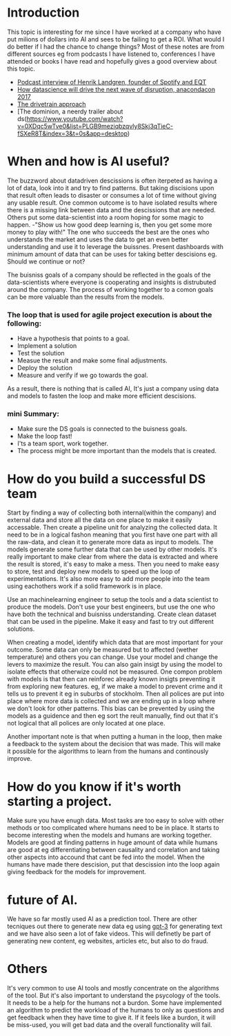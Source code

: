 # Introduction
This topic is interesting for me since I have worked at a company who have put milions of dollars into AI and sees to be failing to get a ROI. What would I do better if I had the chance to change things?
Most of these notes are from different sources eg from podcasts I have listened to, conferences I have attended or books I have read and hopefully gives a good overview about this topic.
- [Podcast interview of Henrik Landgren, founder of Spotify and EQT](https://www.pythonpodcast.com/henrik-landgren-artificial-intelligence-episode-287/)
- [How datascience will drive the next wave of disruption, anacondacon 2017](https://www.youtube.com/watch?v=jx1zqddZM1k&list=PLGB9meziqbzqvly8Skj3qTieC-fSXeR8T&index=17)
- [The drivetrain approach](https://www.oreilly.com/radar/drivetrain-approach-data-products/)
- [The dominion, a neerdy trailer about ds(https://www.youtube.com/watch?v=0XDqc5wTve0&list=PLGB9meziqbzqvly8Skj3qTieC-fSXeR8T&index=3&t=0s&app=desktop)

# When and how is AI useful? 
The buzzword about datadriven descissions is often iterpeted as having a lot of data, look into it and try to find patterns. But taking discisions upon that result often leads to disaster or consumes a lot of time without giving any usable result. One common outcome is to have isolated results where there is a missing link between data and the descissions that are needed. Others put some data-scientist into a room hoping for some magic to happen. -"Show us how good deep learning is, then you get some more money to play with!"
The one who succeeds the best are the ones who understands the market and uses the data to get an even better understanding and use it to leverage the buissnes.
Present dashboards with minimum amount of data that can be uses for taking better descisions eg. Should we continue or not?

The buisniss goals of a company should be reflected in the goals of the data-scientists where everyone is cooperating and insights is distrubuted around the company. The process of working together to a comon goals can be more valuable than the results from the models.
### The loop that is used for agile project execution is about the following:
- Have a hypothesis that points to a goal.
- Implement a solution
- Test the solution
- Measue the result and make some final adjustments.
- Deploy the solution
- Measure and verify if we go towards the goal.

As a result, there is nothing that is called AI, It's just a company using data and models to fasten the loop and make more efficient descisions.

### mini Summary:
- Make sure the DS goals is connected to the buisness goals.
- Make the loop fast!
- I'ts a team sport, work together.
- The process might be more important than the models that is created.



# How do you build a successful DS team
Start by finding a way of collecting both internal(within the company) and external data and store all the data on one place to make it easily accessable.
Then create a pipeline unit for analyzing the collected data. It need to be in a logical fashon meaning that you first have one part with all the raw-data, and clean it to generate more data as input to models. The models generate some further data that can be used by other models. It's really important to make clear from where the data is extracted and where the result is stored, it's easy to make a mess. 
Then you need to make easy to store, test and deploy new models to speed up the loop of experimentations. It's also more easy to add more people into the team using eachothers work if a solid framework is in place.

Use an machinelearning engineer to setup the tools and a data scientist to produce the models. Don't use your best engineers, but use the one who have both the technical and buisniss understanding.
Create clean dataset that can be used in the pipeline.
Make it easy and fast to try out different solutions.

When creating a model, identify which data that are most important for your outcome. Some data can only be measured but to affected (wether temperature) and others you can change. Use your model and change the levers to maximize the result. You can also gain insigt by using the model to isolate effects that otherwize could not be measured.
One compon problem with models is that then can reinforec already known insigts preventing it from exploring new features. eg, if we make a model to prevent crime and it tells us to prevent it eg in suburbs of stockholm. Then all polices are put into place where more data is collected and we are ending up in a loop where we don't look for other patterns. This bias can be prevented by using the models as a guidence and then eg sort the reult manually, find out that it's not logical that all polices are only located at one place.

Another important note is that when putting a human in the loop, then make a feedback to the system about the decision that was made. This will make it possible for the algorithms to learn from the humans and continously improve.

# How do you know if it's worth starting a project.
Make sure you have enugh data.
Most tasks are too easy to solve with other methods or too complicated where humans need to be in place.
It starts to become interesting when the models and humans are working together. Models are good at finding patterns in huge amount of data while humans are good at eg differentiating between causality and correlation and taking other aspects into accound that cant be fed into the model.
When the humans have made there descision, put that descission into the loop again giving feedback for the models for improvement.


# future of AI.
We have so far mostly used AI as a prediction tool. There are other tecniques out there to generate new data eg using [gpt-3](https://www.youtube.com/watch?v=gDDnTZchKec) for generating text and we have also seen a lot of fake videos. This will definetly be part of generating new content, eg websites, articles etc, but also to do fraud. 



# Others
It's very common to use AI tools and mostly concentrate on the algorithms of the tool. But it's also important to understand the psycology of the tools. It needs to be a help for the humans not a burdon. Some have implemented an algorithm to predict the workload of the humans to only as questions and get feedback when they have time to give it. If it feels like a burdon, it will be miss-used, you will get bad data and the overall functionality will fail.



